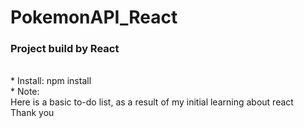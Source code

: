 # PokemonAPI_React
<h3>Project build by React</h3></br>
* Install: npm install <br>
* Note: </br>
Here is a basic to-do list, as a result of my initial learning about react </br>
Thank you</br>


